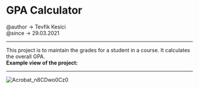 # GPA Calculator
@author -> Tevfik Kesici
<br>
@since -> 29.03.2021
<br>
<hr>
This project is to maintain the grades for a student in a course. It calculates the overall GPA.
<br>
<b>Example view of the project:</b>
<hr>

![Acrobat_n8CDwo0Cz0](https://user-images.githubusercontent.com/72649005/174437905-f440d418-9630-4779-b31b-34c3d1a89efa.png)
